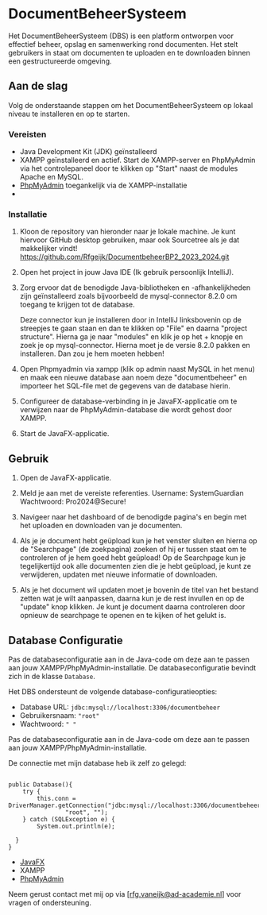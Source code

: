 # DocumentBeheerSysteem

Het DocumentBeheerSysteem (DBS) is een platform ontworpen voor effectief beheer, opslag en samenwerking rond documenten. Het stelt gebruikers in staat om documenten te uploaden en te downloaden binnen een gestructureerde omgeving.

## Aan de slag

Volg de onderstaande stappen om het DocumentBeheerSysteem op lokaal niveau te installeren en op te starten.

### Vereisten

-   Java Development Kit (JDK) geïnstalleerd
-   XAMPP geïnstalleerd en actief. Start de XAMPP-server en PhpMyAdmin via het controlepaneel door te klikken op "Start" naast de modules Apache en MySQL.
-   [PhpMyAdmin](https://www.phpmyadmin.net/) toegankelijk via de XAMPP-installatie
- 

### Installatie

1.  Kloon de repository van hieronder naar je lokale machine. Je kunt hiervoor GitHub desktop gebruiken, maar ook Sourcetree als je dat makkelijker vindt!
     https://github.com/Rfgeijk/DocumentbeheerBP2_2023_2024.git
    
2.  Open het project in jouw Java IDE (Ik gebruik persoonlijk IntelliJ).
    
3.  Zorg ervoor dat de benodigde Java-bibliotheken en -afhankelijkheden zijn geïnstalleerd zoals bijvoorbeeld de mysql-connector 8.2.0 om toegang te krijgen tot de database.

	Deze connector kun je installeren door in IntelliJ linksbovenin op de streepjes te gaan staan en
	dan te klikken op "File" en daarna "project structure". Hierna ga je naar "modules" en klik je op
	het + knopje en zoek je op mysql-connector. Hierna moet je de versie 8.2.0 pakken en
	installeren. Dan zou je hem moeten hebben!
	
4.	Open Phpmyadmin via xampp (klik op admin naast MySQL in het menu) en maak een nieuwe database aan  noem deze "documentbeheer" en importeer het SQL-file met de gegevens van de database hierin.
    
5.  Configureer de database-verbinding in je JavaFX-applicatie om te verwijzen naar de PhpMyAdmin-database die wordt gehost door XAMPP.
    
6.  Start de JavaFX-applicatie.
    

## Gebruik

1.  Open de JavaFX-applicatie.
    
2.  Meld je aan met de vereiste referenties.
	 Username: SystemGuardian
	 Wachtwoord: Pro2024@Secure!
    
3.  Navigeer naar het dashboard of de benodigde pagina's en begin met het uploaden en downloaden van je documenten.

4. Als je je document hebt geüpload kun je het venster sluiten en hierna op de "Searchpage" (de zoekpagina) zoeken of hij er tussen staat om te controleren of je hem goed hebt geüpload! Op de Searchpage kun je tegelijkertijd ook alle documenten zien die je hebt geüpload, je kunt ze verwijderen, updaten met nieuwe informatie of downloaden. 

5.  Als je het document wil updaten moet je bovenin de titel van het bestand zetten wat je wilt aanpassen, daarna kun je de rest invullen en op de "update" knop klikken. Je kunt je document daarna controleren door opnieuw de searchpage te openen en te kijken of het gelukt is. 
    

## Database Configuratie

Pas de databaseconfiguratie aan in de Java-code om deze aan te passen aan jouw XAMPP/PhpMyAdmin-installatie. De databaseconfiguratie bevindt zich in de klasse `Database`.

Het DBS ondersteunt de volgende database-configuratieopties:

-   Database URL: `jdbc:mysql://localhost:3306/documentbeheer`
-   Gebruikersnaam: `"root"`
-   Wachtwoord: `" "`

Pas de databaseconfiguratie aan in de Java-code om deze aan te passen aan jouw XAMPP/PhpMyAdmin-installatie.

De connectie met mijn database heb ik zelf zo gelegd:
``` private Connection conn;  
  
public Database(){  
    try {  
        this.conn = DriverManager.getConnection("jdbc:mysql://localhost:3306/documentbeheer",  
                "root", "");    
    } catch (SQLException e) {  
        System.out.println(e);  
      
  }  
}   
 ```


-   [JavaFX](https://openjfx.io/)
-   XAMPP
-   [PhpMyAdmin](https://www.phpmyadmin.net/)

Neem gerust contact met mij op via [rfg.vaneijk@ad-academie.nl] voor vragen of ondersteuning.
